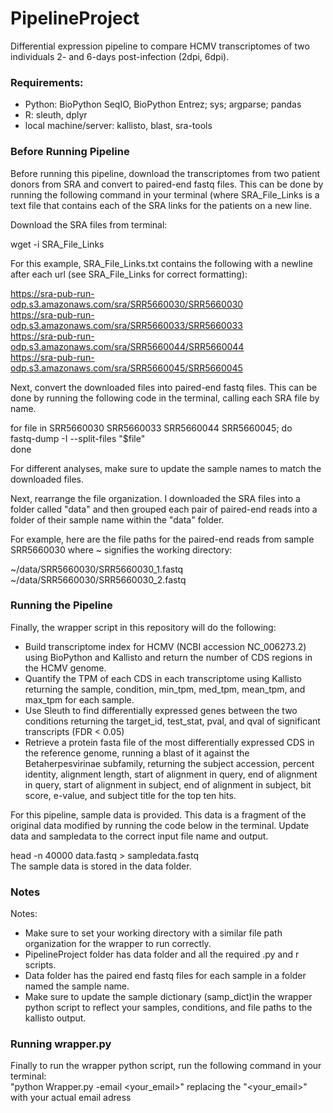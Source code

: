 # PipelineProject
Differential expression pipeline to compare HCMV transcriptomes of two individuals 2- and 6-days post-infection (2dpi, 6dpi).

### Requirements:
- Python: BioPython SeqIO, BioPython Entrez; sys; argparse; pandas
- R: sleuth, dplyr
- local machine/server: kallisto, blast, sra-tools 

### Before Running Pipeline
Before running this pipeline, download the transcriptomes from two patient donors from SRA and convert to paired-end fastq files. This can be done by running the following command in your terminal (where SRA_File_Links is a text file that contains each of the SRA links for the patients on a new line.
    
Download the SRA files from terminal:
    
wget -i SRA_File_Links  
    
For this example, SRA_File_Links.txt contains the following with a newline after each url (see SRA_File_Links for correct formatting):  

https://sra-pub-run-odp.s3.amazonaws.com/sra/SRR5660030/SRR5660030  
https://sra-pub-run-odp.s3.amazonaws.com/sra/SRR5660033/SRR5660033  
https://sra-pub-run-odp.s3.amazonaws.com/sra/SRR5660044/SRR5660044  
https://sra-pub-run-odp.s3.amazonaws.com/sra/SRR5660045/SRR5660045  

Next, convert the downloaded files into paired-end fastq files. This can be done by running the following code in the terminal, calling each SRA file by name.  

for file in SRR5660030 SRR5660033 SRR5660044 SRR5660045; do   
    fastq-dump -I --split-files "$file"   
done   

For different analyses, make sure to update the sample names to match the downloaded files.   

Next, rearrange the file organization. I downloaded the SRA files into a folder called "data" and then grouped each pair of paired-end reads into a folder of their sample name within the "data" folder.   
    
For example, here are the file paths for the paired-end reads from sample SRR5660030 where ~ signifies the working directory:
   
~/data/SRR5660030/SRR5660030_1.fastq    
~/data/SRR5660030/SRR5660030_2.fastq   

### Running the Pipeline
Finally, the wrapper script in this repository will do the following:
- Build transcriptome index for HCMV (NCBI accession NC_006273.2) using BioPython and Kallisto and return the number of CDS regions in the HCMV genome.
- Quantify the TPM of each CDS in each transcriptome using Kallisto returning the sample, condition, min_tpm, med_tpm, mean_tpm, and max_tpm for each sample.
- Use Sleuth to find differentially expressed genes between the two conditions returning the target_id, test_stat, pval, and qval of significant transcripts (FDR < 0.05)
- Retrieve a protein fasta file of the most differentially expressed CDS in the reference genome, running a blast of it against the Betaherpesvirinae subfamily, returning the subject accession, percent identity, alignment length, start of alignment in query, end of alignment in query, start of alignment in subject, end of alignment in subject, bit score, e-value, and subject title for the top ten hits.

For this pipeline, sample data is provided. This data is a fragment of the original data modified by running the code below in the terminal. Update data and sampledata to the correct input file name and output.     
    
head -n 40000 data.fastq > sampledata.fastq     
The sample data is stored in the data folder.    

### Notes
Notes:
- Make sure to set your working directory with a similar file path organization for the wrapper to run correctly.
- PipelineProject folder has data folder and all the required .py and r scripts.
- Data folder has the paired end fastq files for each sample in a folder named the sample name.
- Make sure to update the sample dictionary (samp_dict)in the wrapper python script to reflect your samples, conditions, and file paths to the kallisto output.

### Running wrapper.py
Finally to run the wrapper python script, run the following command in your terminal:     
"python Wrapper.py -email <your_email>" replacing the "<your_email>" with your actual email adress
